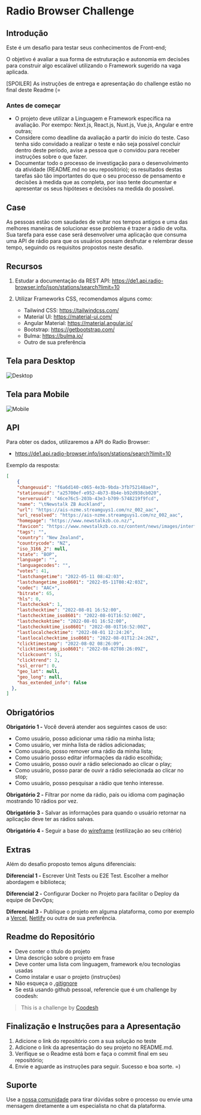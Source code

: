# Radio Browser Challenge

## Introdução

Este é um desafio para testar seus conhecimentos de Front-end;

O objetivo é avaliar a sua forma de estruturação e autonomia em decisões para construir algo escalável utilizando o Framework sugerido na vaga aplicada.

[SPOILER] As instruções de entrega e apresentação do challenge estão no final deste Readme (=

### Antes de começar
 
- O projeto deve utilizar a Linguagem e Framework específica na avaliação. Por exempo: Next.js, React.js, Nuxt.js, Vue.js, Angular e entre outras;
- Considere como deadline da avaliação a partir do início do teste. Caso tenha sido convidado a realizar o teste e não seja possível concluir dentro deste período, avise a pessoa que o convidou para receber instruções sobre o que fazer.
- Documentar todo o processo de investigação para o desenvolvimento da atividade (README.md no seu repositório); os resultados destas tarefas são tão importantes do que o seu processo de pensamento e decisões à medida que as completa, por isso tente documentar e apresentar os seus hipóteses e decisões na medida do possível.

## Case

As pessoas estão com saudades de voltar nos tempos antigos e uma das melhores maneiras de solucionar esse problema é trazer a rádio de volta.
Sua tarefa para esse case será desenvolver uma aplicação que consuma uma API de rádio para que os usuários possam desfrutar e relembrar desse tempo, seguindo os requisitos propostos neste desafio.

## Recursos

1. Estudar a documentação da REST API: https://de1.api.radio-browser.info/json/stations/search?limit=10
2. Utilizar Frameworks CSS, recomendamos alguns como:

    - Tailwind CSS: https://tailwindcss.com/
    - Material UI: https://material-ui.com/
    - Angular Material: https://material.angular.io/
    - Bootstrap: https://getbootstrap.com/
    - Bulma: https://bulma.io/
    - Outro de sua preferência

## Tela para Desktop

![Desktop](assets/desktop.png)

## Tela para Mobile

![Mobile](assets/mobile.png)

## API

Para obter os dados, utilizaremos a API do Radio Browser:

- https://de1.api.radio-browser.info/json/stations/search?limit=10

Exemplo da resposta:

```json
[
    {
    "changeuuid": "f6a6d140-c065-4e3b-9bda-3fb752148ae7",
    "stationuuid": "a25700ef-e952-4b73-8b4e-b92d938cb020",
    "serveruuid": "46ce76c5-203b-43e3-b709-5748219f9fcd",
    "name": "\tNewstalk ZB Auckland",
    "url": "https://ais-nzme.streamguys1.com/nz_002_aac",
    "url_resolved": "https://ais-nzme.streamguys1.com/nz_002_aac",
    "homepage": "https://www.newstalkzb.co.nz/",
    "favicon": "https://www.newstalkzb.co.nz/content/news/images/interface/icons/newstalkzb/apple-touch-icon.png",
    "tags": "",
    "country": "New Zealand",
    "countrycode": "NZ",
    "iso_3166_2": null,
    "state": "BOP",
    "language": "",
    "languagecodes": "",
    "votes": 41,
    "lastchangetime": "2022-05-11 08:42:03",
    "lastchangetime_iso8601": "2022-05-11T08:42:03Z",
    "codec": "AAC+",
    "bitrate": 65,
    "hls": 0,
    "lastcheckok": 1,
    "lastchecktime": "2022-08-01 16:52:00",
    "lastchecktime_iso8601": "2022-08-01T16:52:00Z",
    "lastcheckoktime": "2022-08-01 16:52:00",
    "lastcheckoktime_iso8601": "2022-08-01T16:52:00Z",
    "lastlocalchecktime": "2022-08-01 12:24:26",
    "lastlocalchecktime_iso8601": "2022-08-01T12:24:26Z",
    "clicktimestamp": "2022-08-02 08:26:09",
    "clicktimestamp_iso8601": "2022-08-02T08:26:09Z",
    "clickcount": 51,
    "clicktrend": 2,
    "ssl_error": 0,
    "geo_lat": null,
    "geo_long": null,
    "has_extended_info": false
  },
]
```

## Obrigatórios

**Obrigatório 1 -** Você deverá atender aos seguintes casos de uso:

- Como usuário, posso adicionar uma rádio na minha lista;
- Como usuário, ver minha lista de rádios adicionadas;
- Como usuário, posso remover uma rádio da minha lista;
- Como usuário posso editar informações da rádio escolhida;
- Como usuário, posso ouvir a rádio selecionado ao clicar o play;
- Como usuário, posso parar de ouvir a rádio selecionada ao clicar no stop;
- Como usuário, posso pesquisar a rádio que tenho interesse.

**Obrigatório 2 -** Filtrar por nome da rádio, país ou idioma com paginação mostrando 10 rádios por vez.

**Obrigatório 3 -** Salvar as informações para quando o usuário retornar na aplicação deve ter as rádios salvas.

**Obrigatório 4 -** Seguir a base do [wireframe](https://www.figma.com/file/TDuhDdbwdzIVQjNV3GF9Qi/Radio?node-id=0%3A1) (estilização ao seu critério)

## Extras

Além do desafio proposto temos alguns diferenciais:

**Diferencial 1 -** Escrever Unit Tests ou E2E Test. Escolher a melhor abordagem e biblioteca;

**Diferencial 2 -** Configurar Docker no Projeto para facilitar o Deploy da equipe de DevOps;

**Diferencial 3 -** Publique o projeto em alguma plataforma, como por exemplo a [Vercel](https://vercel.com/), [Netlify](https://www.netlify.com/) ou outra de sua preferência.

## Readme do Repositório

- Deve conter o título do projeto
- Uma descrição sobre o projeto em frase
- Deve conter uma lista com linguagem, framework e/ou tecnologias usadas
- Como instalar e usar o projeto (instruções)
- Não esqueça o [.gitignore](https://www.toptal.com/developers/gitignore)
- Se está usando github pessoal, referencie que é um challenge by coodesh:  

>  This is a challenge by [Coodesh](https://coodesh.com/)

## Finalização e Instruções para a Apresentação

1. Adicione o link do repositório com a sua solução no teste
2. Adicione o link da apresentação do seu projeto no README.md.
3. Verifique se o Readme está bom e faça o commit final em seu repositório;
4. Envie e aguarde as instruções para seguir. Sucesso e boa sorte. =)

## Suporte

Use a [nossa comunidade](https://discord.gg/rdXbEvjsWu) para tirar dúvidas sobre o processo ou envie uma mensagem diretamente a um especialista no chat da plataforma. 
